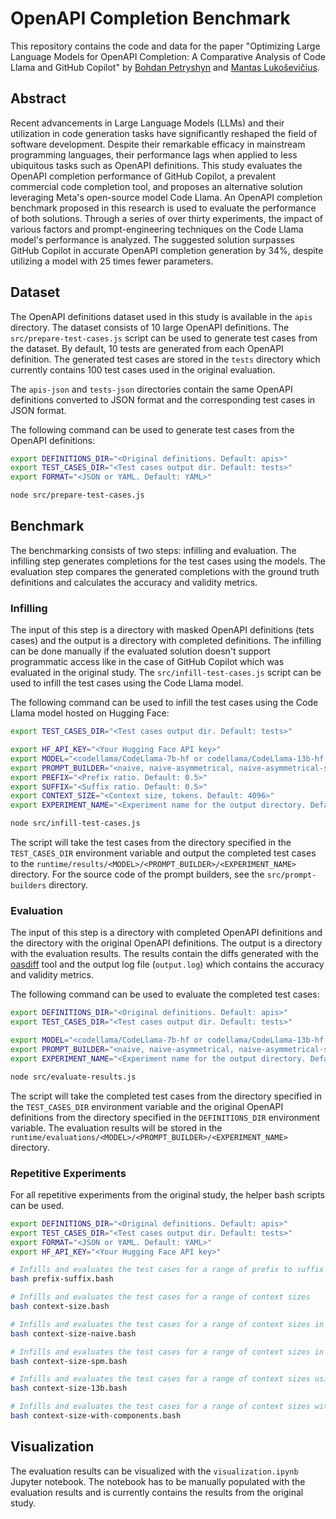 # OpenAPI Completion Benchmark

This repository contains the code and data for the paper "Optimizing Large Language Models for OpenAPI Completion: A Comparative Analysis of Code Llama and GitHub Copilot" by [Bohdan Petryshyn](https://www.linkedin.com/in/bpetryshyn/) and [Mantas Lukoševičius](https://www.linkedin.com/in/lukosevicius/).

## Abstract

Recent advancements in Large Language Models (LLMs) and their utilization in code generation tasks have significantly reshaped the field of software development. Despite their remarkable efficacy in mainstream programming languages, their performance lags when applied to less ubiquitous tasks such as OpenAPI definitions. This study evaluates the OpenAPI completion performance of GitHub Copilot, a prevalent commercial code completion tool, and proposes an alternative solution leveraging Meta's open-source model Code Llama. An OpenAPI completion benchmark proposed in this research is used to evaluate the performance of both solutions. Through a series of over thirty experiments, the impact of various factors and prompt-engineering techniques on the Code Llama model's performance is analyzed. The suggested solution surpasses GitHub Copilot in accurate OpenAPI completion generation by 34\%, despite utilizing a model with 25 times fewer parameters.

## Dataset

The OpenAPI definitions dataset used in this study is available in the `apis` directory. The dataset consists of 10 large OpenAPI definitions. The `src/prepare-test-cases.js` script can be used to generate test cases from the dataset. By default, 10 tests are generated from each OpenAPI definition. The generated test cases are stored in the `tests` directory which currently contains 100 test cases used in the original evaluation.

The `apis-json` and `tests-json` directories contain the same OpenAPI definitions converted to JSON format and the corresponding test cases in JSON format.

The following command can be used to generate test cases from the OpenAPI definitions:

```bash
export DEFINITIONS_DIR="<Original definitions. Default: apis>"
export TEST_CASES_DIR="<Test cases output dir. Default: tests>"
export FORMAT="<JSON or YAML. Default: YAML>"

node src/prepare-test-cases.js
```

## Benchmark

The benchmarking consists of two steps: infilling and evaluation. The infilling step generates completions for the test cases using the models. The evaluation step compares the generated completions with the ground truth definitions and calculates the accuracy and validity metrics.

### Infilling

The input of this step is a directory with masked OpenAPI definitions (tets cases) and the output is a directory with completed definitions. The infilling can be done manually if the evaluated solution doesn't support programmatic access like in the case of GitHub Copilot which was evaluated in the original study. The `src/infill-test-cases.js` script can be used to infill the test cases using the Code Llama model.

The following command can be used to infill the test cases using the Code Llama model hosted on Hugging Face:

```bash
export TEST_CASES_DIR="<Test cases output dir. Default: tests>"

export HF_API_KEY="<Your Hugging Face API key>"
export MODEL="<codellama/CodeLlama-7b-hf or codellama/CodeLlama-13b-hf. Default: codellama/CodeLlama-7b-hf>"
export PROMPT_BUILDER="<naive, naive-asymmetrical, naive-asymmetrical-spm, or with-components. Default: naive>"
export PREFIX="<Prefix ratio. Default: 0.5>"
export SUFFIX="<Suffix ratio. Default: 0.5>"
export CONTEXT_SIZE="<Context size, tokens. Default: 4096>"
export EXPERIMENT_NAME="<Experiment name for the output directory. Default: current timestamp>"

node src/infill-test-cases.js
```

The script will take the test cases from the directory specified in the `TEST_CASES_DIR` environment variable and output the completed test cases to the `runtime/results/<MODEL>/<PROMPT_BUILDER>/<EXPERIMENT_NAME>` directory. For the source code of the prompt builders, see the `src/prompt-builders` directory.

### Evaluation

The input of this step is a directory with completed OpenAPI definitions and the directory with the original OpenAPI definitions. The output is a directory with the evaluation results. The results contain the diffs generated with the [oasdiff](https://github.com/Tufin/oasdiff) tool and the output log file (`output.log`) which contains the accuracy and validity metrics.

The following command can be used to evaluate the completed test cases:

```bash
export DEFINITIONS_DIR="<Original definitions. Default: apis>"
export TEST_CASES_DIR="<Test cases output dir. Default: tests>"

export MODEL="<codellama/CodeLlama-7b-hf or codellama/CodeLlama-13b-hf. Default: codellama/CodeLlama-7b-hf>"
export PROMPT_BUILDER="<naive, naive-asymmetrical, naive-asymmetrical-spm, or with-components. Default: naive>"
export EXPERIMENT_NAME="<Experiment name for the output directory. Default: current timestamp>"

node src/evaluate-results.js
```

The script will take the completed test cases from the directory specified in the `TEST_CASES_DIR` environment variable and the original OpenAPI definitions from the directory specified in the `DEFINITIONS_DIR` environment variable. The evaluation results will be stored in the `runtime/evaluations/<MODEL>/<PROMPT_BUILDER>/<EXPERIMENT_NAME>` directory.

### Repetitive Experiments

For all repetitive experiments from the original study, the helper bash scripts can be used.

```bash
export DEFINITIONS_DIR="<Original definitions. Default: apis>"
export TEST_CASES_DIR="<Test cases output dir. Default: tests>"
export FORMAT="<JSON or YAML. Default: YAML>"
export HF_API_KEY="<Your Hugging Face API key>"

# Infills and evaluates the test cases for a range of prefix to suffix ratios
bash prefix-suffix.bash

# Infills and evaluates the test cases for a range of context sizes
bash context-size.bash

# Infills and evaluates the test cases for a range of context sizes in the autoregressive mode
bash context-size-naive.bash

# Infills and evaluates the test cases for a range of context sizes in the SPM prompt format mode
bash context-size-spm.bash

# Infills and evaluates the test cases for a range of context sizes using the 13 billion parameter model
bash context-size-13b.bash

# Infills and evaluates the test cases for a range of context sizes with OpenAPI metadata included in the prompt
bash context-size-with-components.bash
```

## Visualization

The evaluation results can be visualized with the `visualization.ipynb` Jupyter notebook. The notebook has to be manually populated with the evaluation results and is currently contains the results from the original study.
